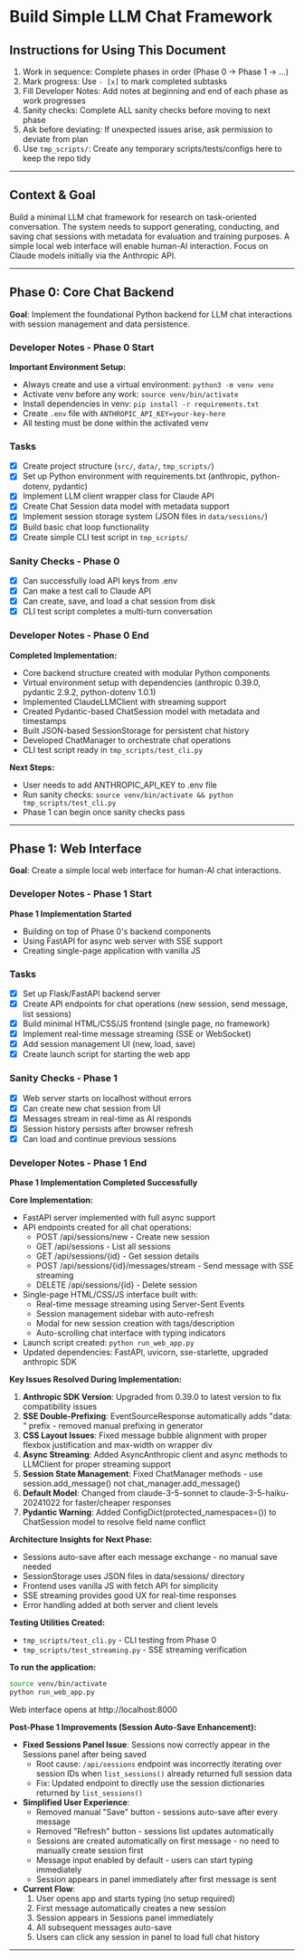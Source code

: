# Build Simple LLM Chat Framework

## Instructions for Using This Document

1. Work in sequence: Complete phases in order (Phase 0 → Phase 1 → ...)
2. Mark progress: Use `- [x]` to mark completed subtasks
3. Fill Developer Notes: Add notes at beginning and end of each phase as work progresses
4. Sanity checks: Complete ALL sanity checks before moving to next phase
5. Ask before deviating: If unexpected issues arise, ask permission to deviate from plan
6. Use `tmp_scripts/`: Create any temporary scripts/tests/configs here to keep the repo tidy

---

## Context & Goal

Build a minimal LLM chat framework for research on task-oriented conversation. The system needs to support generating, conducting, and saving chat sessions with metadata for evaluation and training purposes. A simple local web interface will enable human-AI interaction. Focus on Claude models initially via the Anthropic API.

---

## Phase 0: Core Chat Backend

**Goal**: Implement the foundational Python backend for LLM chat interactions with session management and data persistence.

### Developer Notes - Phase 0 Start

**Important Environment Setup:**
- Always create and use a virtual environment: `python3 -m venv venv`
- Activate venv before any work: `source venv/bin/activate`
- Install dependencies in venv: `pip install -r requirements.txt`
- Create `.env` file with `ANTHROPIC_API_KEY=your-key-here`
- All testing must be done within the activated venv

### Tasks

- [x] Create project structure (`src/`, `data/`, `tmp_scripts/`)
- [x] Set up Python environment with requirements.txt (anthropic, python-dotenv, pydantic)
- [x] Implement LLM client wrapper class for Claude API
- [x] Create Chat Session data model with metadata support
- [x] Implement session storage system (JSON files in `data/sessions/`)
- [x] Build basic chat loop functionality
- [x] Create simple CLI test script in `tmp_scripts/`

### Sanity Checks - Phase 0

- [x] Can successfully load API keys from .env
- [x] Can make a test call to Claude API
- [x] Can create, save, and load a chat session from disk
- [x] CLI test script completes a multi-turn conversation

### Developer Notes - Phase 0 End

**Completed Implementation:**
- Core backend structure created with modular Python components
- Virtual environment setup with dependencies (anthropic 0.39.0, pydantic 2.9.2, python-dotenv 1.0.1)
- Implemented ClaudeLLMClient with streaming support
- Created Pydantic-based ChatSession model with metadata and timestamps
- Built JSON-based SessionStorage for persistent chat history
- Developed ChatManager to orchestrate chat operations
- CLI test script ready in `tmp_scripts/test_cli.py`

**Next Steps:**
- User needs to add ANTHROPIC_API_KEY to .env file
- Run sanity checks: `source venv/bin/activate && python tmp_scripts/test_cli.py`
- Phase 1 can begin once sanity checks pass

---

## Phase 1: Web Interface

**Goal**: Create a simple local web interface for human-AI chat interactions.

### Developer Notes - Phase 1 Start

**Phase 1 Implementation Started**
- Building on top of Phase 0's backend components
- Using FastAPI for async web server with SSE support
- Creating single-page application with vanilla JS

### Tasks

- [x] Set up Flask/FastAPI backend server
- [x] Create API endpoints for chat operations (new session, send message, list sessions)
- [x] Build minimal HTML/CSS/JS frontend (single page, no framework)
- [x] Implement real-time message streaming (SSE or WebSocket)
- [x] Add session management UI (new, load, save)
- [x] Create launch script for starting the web app

### Sanity Checks - Phase 1

- [x] Web server starts on localhost without errors
- [x] Can create new chat session from UI
- [x] Messages stream in real-time as AI responds
- [x] Session history persists after browser refresh
- [x] Can load and continue previous sessions

### Developer Notes - Phase 1 End

**Phase 1 Implementation Completed Successfully**

**Core Implementation:**
- FastAPI server implemented with full async support
- API endpoints created for all chat operations:
  - POST /api/sessions/new - Create new session
  - GET /api/sessions - List all sessions
  - GET /api/sessions/{id} - Get session details
  - POST /api/sessions/{id}/messages/stream - Send message with SSE streaming
  - DELETE /api/sessions/{id} - Delete session
- Single-page HTML/CSS/JS interface built with:
  - Real-time message streaming using Server-Sent Events
  - Session management sidebar with auto-refresh
  - Modal for new session creation with tags/description
  - Auto-scrolling chat interface with typing indicators
- Launch script created: `python run_web_app.py`
- Updated dependencies: FastAPI, uvicorn, sse-starlette, upgraded anthropic SDK

**Key Issues Resolved During Implementation:**
1. **Anthropic SDK Version**: Upgraded from 0.39.0 to latest version to fix compatibility issues
2. **SSE Double-Prefixing**: EventSourceResponse automatically adds "data: " prefix - removed manual prefixing in generator
3. **CSS Layout Issues**: Fixed message bubble alignment with proper flexbox justification and max-width on wrapper div
4. **Async Streaming**: Added AsyncAnthropic client and async methods to LLMClient for proper streaming support
5. **Session State Management**: Fixed ChatManager methods - use session.add_message() not chat_manager.add_message()
6. **Default Model**: Changed from claude-3-5-sonnet to claude-3-5-haiku-20241022 for faster/cheaper responses
7. **Pydantic Warning**: Added ConfigDict(protected_namespaces=()) to ChatSession model to resolve field name conflict

**Architecture Insights for Next Phase:**
- Sessions auto-save after each message exchange - no manual save needed
- SessionStorage uses JSON files in data/sessions/ directory
- Frontend uses vanilla JS with fetch API for simplicity
- SSE streaming provides good UX for real-time responses
- Error handling added at both server and client levels

**Testing Utilities Created:**
- `tmp_scripts/test_cli.py` - CLI testing from Phase 0
- `tmp_scripts/test_streaming.py` - SSE streaming verification

**To run the application:**
```bash
source venv/bin/activate
python run_web_app.py
```
Web interface opens at http://localhost:8000

**Post-Phase 1 Improvements (Session Auto-Save Enhancement):**
- **Fixed Sessions Panel Issue**: Sessions now correctly appear in the Sessions panel after being saved
  - Root cause: `/api/sessions` endpoint was incorrectly iterating over session IDs when `list_sessions()` already returned full session data
  - Fix: Updated endpoint to directly use the session dictionaries returned by `list_sessions()`
- **Simplified User Experience**:
  - Removed manual "Save" button - sessions auto-save after every message
  - Removed "Refresh" button - sessions list updates automatically
  - Sessions are created automatically on first message - no need to manually create session first
  - Message input enabled by default - users can start typing immediately
  - Session appears in panel immediately after first message is sent
- **Current Flow**:
  1. User opens app and starts typing (no setup required)
  2. First message automatically creates a new session
  3. Session appears in Sessions panel immediately
  4. All subsequent messages auto-save
  5. Users can click any session in panel to load full chat history

---